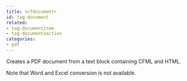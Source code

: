 ```yaml
---
title: <cfdocument>
id: tag-document
related:
- tag-documentitem
- tag-documentsection
categories:
- pdf
---
```


Creates a PDF document from a text block containing CFML and HTML. 

Note that Word and Excel conversion is not available.
